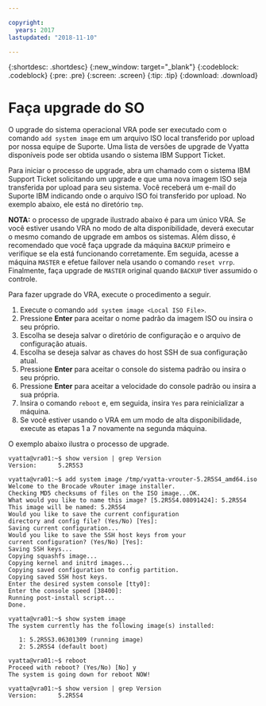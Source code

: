 ```yaml
---

copyright:
  years: 2017
lastupdated: "2018-11-10"

---
```


{:shortdesc: .shortdesc}
{:new_window: target="_blank"}
{:codeblock: .codeblock}
{:pre: .pre}
{:screen: .screen}
{:tip: .tip}
{:download: .download}

# Faça upgrade do SO
O upgrade do sistema operacional VRA pode ser executado com o comando ``add system image`` em um arquivo ISO local transferido por upload por nossa equipe de Suporte. Uma lista de versões de upgrade de Vyatta disponíveis pode ser obtida usando o sistema IBM Support Ticket.

Para iniciar o processo de upgrade, abra um chamado com o sistema IBM Support Ticket solicitando um upgrade e que uma nova imagem ISO seja transferida por upload para seu sistema. Você receberá um e-mail do Suporte IBM indicando onde o arquivo ISO foi transferido por upload. No exemplo abaixo, ele está no diretório ``tmp``.

**NOTA:** o processo de upgrade ilustrado abaixo é para um único VRA. Se você estiver usando VRA no modo de alta disponibilidade, deverá executar o mesmo comando de upgrade em ambos os sistemas. Além disso, é recomendado que você faça upgrade da máquina `BACKUP` primeiro e verifique se ela está funcionando corretamente. Em seguida, acesse a máquina `MASTER` e efetue failover nela usando o comando `reset vrrp`. Finalmente, faça upgrade de `MASTER` original quando `BACKUP` tiver assumido o controle.

Para fazer upgrade do VRA, execute o procedimento a seguir.

1. Execute o comando ``add system image <Local ISO File>``.
2. Pressione **Enter** para aceitar o nome padrão da imagem ISO ou insira o seu próprio.
3. Escolha se deseja salvar o diretório de configuração e o arquivo de configuração atuais.
4. Escolha se deseja salvar as chaves do host SSH de sua configuração atual.
5. Pressione **Enter** para aceitar o console do sistema padrão ou insira o seu próprio.
6. Pressione **Enter** para aceitar a velocidade do console padrão ou insira a sua própria.
7. Insira o comando `reboot` e, em seguida, insira `Yes` para reinicializar a máquina.
8. Se você estiver usando o VRA em um modo de alta disponibilidade, execute as etapas 1 a 7 novamente na segunda máquina.

O exemplo abaixo ilustra o processo de upgrade.

```
vyatta@vra01:~$ show version | grep Version
Version:      5.2R5S3

vyatta@vra01:~$ add system image /tmp/vyatta-vrouter-5.2R5S4_amd64.iso
Welcome to the Brocade vRouter image installer.
Checking MD5 checksums of files on the ISO image...OK.
What would you like to name this image? [5.2R5S4.08091424]: 5.2R5S4
This image will be named: 5.2R5S4
Would you like to save the current configuration
directory and config file? (Yes/No) [Yes]:
Saving current configuration...
Would you like to save the SSH host keys from your
current configuration? (Yes/No) [Yes]:
Saving SSH keys...
Copying squashfs image...
Copying kernel and initrd images...
Copying saved configuration to config partition.
Copying saved SSH host keys.
Enter the desired system console [tty0]:
Enter the console speed [38400]:
Running post-install script...
Done.

vyatta@vra01:~$ show system image
The system currently has the following image(s) installed:

   1: 5.2R5S3.06301309 (running image)
   2: 5.2R5S4 (default boot)

vyatta@vra01:~$ reboot
Proceed with reboot? (Yes/No) [No] y
The system is going down for reboot NOW!

vyatta@vra01:~$ show version | grep Version
Version:      5.2R5S4
```
